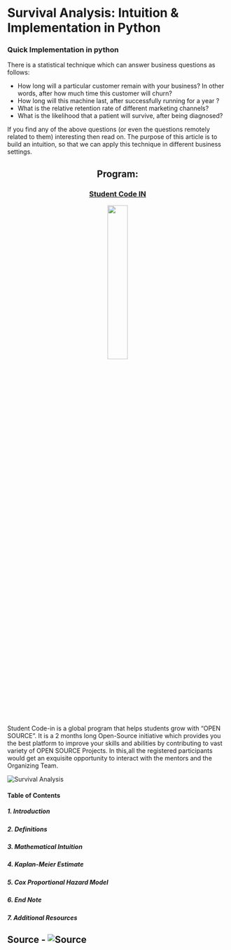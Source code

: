 # Survival Analysis: Intuition & Implementation in Python
### Quick Implementation in python

There is a statistical technique which can answer business questions as follows:
- How long will a particular customer remain with your business? In other words, after how much time this customer will churn?
- How long will this machine last, after successfully running for a year ?
- What is the relative retention rate of different marketing channels?
- What is the likelihood that a patient will survive, after being diagnosed?

If you find any of the above questions (or even the questions remotely related to them) interesting then read on.
The purpose of this article is to build an intuition, so that we can apply this technique in different business settings.



<h2 align= "center"><b> Program: </b></h2>

<a href = "https://scodein.tech/"><h3 align= "center"><b> Student Code IN </b></h3></a> 

<p align="center"><img width=30% src="https://github.com/cipheraxat/Survival-Analysis/blob/master/studentcodein.jpg"></p>

Student Code-in is a global program that helps students grow with “OPEN SOURCE”. It is a 2 months long Open-Source initiative which provides you the best platform to improve your skills and abilities by contributing to vast variety of OPEN SOURCE Projects. In this,all the registered participants would get an exquisite opportunity to interact with the mentors and the Organizing Team. 



![Survival Analysis](https://miro.medium.com/max/856/1*Ckhi9soE9Lx2lIf9tPVLMQ.png "Survival Analysis in Python")


#### Table of Contents

##### 1. Introduction

##### 2. Definitions

##### 3. Mathematical Intuition

##### 4. Kaplan-Meier Estimate

##### 5. Cox Proportional Hazard Model

##### 6. End Note

##### 7. Additional Resources

## Source - ![Source](https://github.com/anurag-code/Survival-Analysis-Intuition-Implementation-in-Python/blob/master/Survival%20Analysis%20-%20Quick%20Implementation.ipynb)
